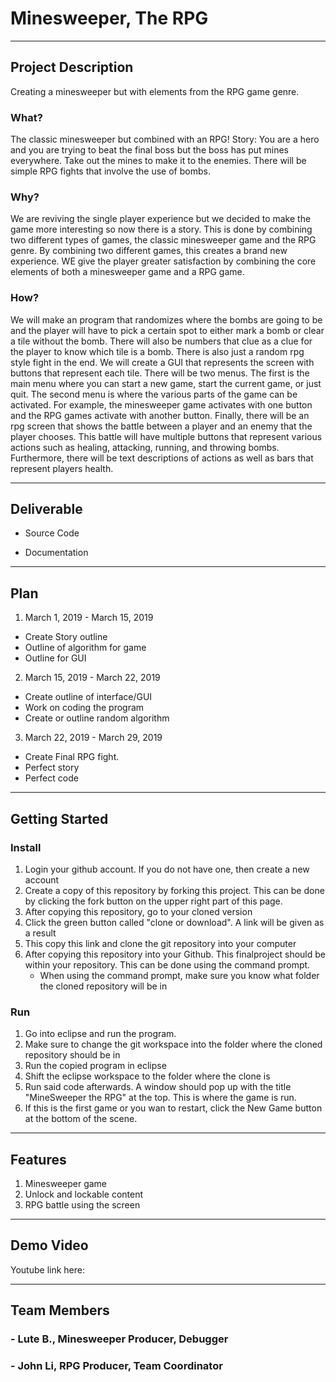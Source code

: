 # Minesweeper, The RPG 

---

## **Project Description**

Creating a minesweeper but with elements from the RPG game genre.

### **What?**

The classic minesweeper but combined with an RPG! Story: You are a hero and you are trying to beat the final boss but the boss has put mines everywhere. Take out the mines to make it to the enemies. There will be simple RPG fights that involve the use of bombs. 

### **Why?**

We are reviving the single player experience but we decided to make the game more interesting so now there is a story. This is done by combining two different types of games, the classic minesweeper game and the RPG genre. By combining two different games, this creates a brand new experience. WE give the player greater satisfaction by combining the core elements of both a minesweeper game and a RPG game.

### **How?**

We will make an program that randomizes where the bombs are going to be and the player will have to pick a certain spot to either mark a bomb or clear a tile without the bomb. There will also be numbers that clue as a clue for the player to know which tile is a bomb. There is also just a random rpg style fight in the end. We will create a GUI that represents the screen with buttons that represent each tile. There will be two menus. The first is the main menu where you can start a new game, start the current game, or just quit. The second menu is where the various parts of the game can be activated. For example, the minesweeper game activates with one button and the RPG games activate with another button. Finally, there will be an rpg screen that shows the battle between a player and an enemy that the player chooses. This battle will have multiple buttons that represent various actions such as healing, attacking, running, and throwing bombs. Furthermore, there will be text descriptions of actions as well as bars that represent players health. 

---

## **Deliverable**
- Source Code

- Documentation

---

## **Plan**
1. March 1, 2019 - March 15, 2019
- Create Story outline
- Outline of algorithm for game
- Outline for GUI

2. March 15, 2019 - March 22, 2019
- Create outline of interface/GUI
- Work on coding the program 
- Create or outline random algorithm
	
3. March 22, 2019 - March 29, 2019
- Create Final RPG fight.
- Perfect story
- Perfect code

---

## **Getting Started**
### **Install**
1. Login your github account. If you do not have one, then create a new account
2. Create a copy of this repository by forking this project. This can be done by clicking the fork button on the upper right part of this page. 
3. After copying this repository, go to your cloned version
4. Click the green button called "clone or download". A link will be given as a result
5. This copy this link and clone the git repository into your computer 
6. After copying this repository into your Github. This finalproject should be within your repository. This can be done using the command prompt.
	- When using the command prompt, make sure you know what folder the cloned repository will be in

### **Run**
1. Go into eclipse and run the program.
2. Make sure to change the git workspace into the folder where the cloned repository should be in
3. Run the copied program in eclipse
4. Shift the eclipse workspace to the folder where the clone is
5. Run said code afterwards. A window should pop up with the title "MineSweeper the RPG" at the top. This is where the game is run.
6. If this is the first game or you wan to restart, click the New Game button at the bottom of the scene.

---

## **Features**
1. Minesweeper game
2. Unlock and lockable content
3. RPG battle using the screen

---
## Demo Video

Youtube link here: 

---
## **Team Members**
### - Lute B., Minesweeper Producer, Debugger
	
### - John Li, RPG Producer, Team Coordinator

